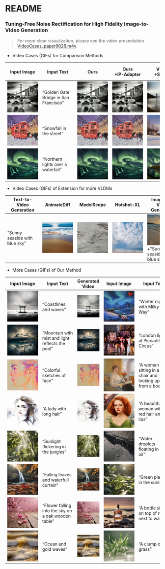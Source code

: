 # README

### Tuning-Free Noise Rectification for High Fidelity Image-to-Video Generation

> For more clear visualization, please see the video presentation  [VideoCases_paper9026.m4v](VideoCases_paper9026.m4v).

* Video Cases (GIFs) for Comparison Methods

| <span style="display:inline-block;width:100px">Input Image</span> | <span style="display:inline-block;width:100px">Input Text</span> | <span style="display:inline-block;width:100px"> Ours</span>  | <span style="display:inline-block;width:100px"> Ours<br />+IP-Adapter</span> | <span style="display:inline-block;width:100px"> VLDM<br />+SDEdit</span> | <span style="display:inline-block;width:100px"> VLDM<br />+ConcateImage</span> | <span style="display:inline-block;width:100px"> VLDM<br />+Ctrl.R.O.</span> | <span style="display:inline-block;width:100px"> VLDM<br />+IP-Adapter</span> | <span style="display:inline-block;width:100px"> VideoComposer</span> | <span style="display:inline-block;width:100px"> VideoCrafter1-I2V</span> | <span style="display:inline-block;width:100px"> I2VGen-XL</span> |
| ------------------------------------------------------------ | ------------------------------------------------------------ | ------------------------------------------------------------ | ------------------------------------------------------------ | ------------------------------------------------------------ | ------------------------------------------------------------ | ------------------------------------------------------------ | ------------------------------------------------------------ | ------------------------------------------------------------ | ------------------------------------------------------------ | ------------------------------------------------------------ |
| ![1](videos_for_supplementary/comparison_methods/1.png) | “Golden Gate Bridge in San Francisco”                        | ![1-Ours](videos_for_supplementary/comparison_methods/1-Ours.gif) | ![1-Ours+IP-Adapter](videos_for_supplementary/comparison_methods/1-Ours+IP-Adapter.gif) | ![1-VLDM+SDEdit](videos_for_supplementary/comparison_methods/1-VLDM+SDEdit.gif) | ![1-VLDM+ConcateImage](videos_for_supplementary/comparison_methods/1-VLDM+ConcateImage.gif) | ![1-VLDM+Ctrl.R.O](videos_for_supplementary/comparison_methods/1-VLDM+Ctrl.R.O.gif) | ![1-VLDM+IP-Adapter](videos_for_supplementary/comparison_methods/1-VLDM+IP-Adapter.gif) | ![1-VideoComposer](videos_for_supplementary/comparison_methods/1-VideoComposer.gif) | ![1-VideoCrafter](videos_for_supplementary/comparison_methods/1-VideoCrafter.gif) | ![1-I2VGen-XL](videos_for_supplementary/comparison_methods/1-I2VGen-XL.gif) |
| ![2](videos_for_supplementary/comparison_methods/2.png) | “Snowfall in the street”                                     | ![2-Ours](videos_for_supplementary/comparison_methods/2-Ours.gif) | ![2-Ours+IP-Adapter](videos_for_supplementary/comparison_methods/2-Ours+IP-Adapter.gif) | ![2-VLDM+SDEdit](videos_for_supplementary/comparison_methods/2-VLDM+SDEdit.gif) | ![2-VLDM+ConcateImage](videos_for_supplementary/comparison_methods/2-VLDM+ConcateImage.gif) | ![2-VLDM+Ctrl.R.O](videos_for_supplementary/comparison_methods/2-VLDM+Ctrl.R.O.gif) | ![2-VLDM+IP-Adapter](videos_for_supplementary/comparison_methods/2-VLDM+IP-Adapter.gif) | ![2-VideoComposer](videos_for_supplementary/comparison_methods/2-VideoComposer.gif) | ![2-VideoCrafter](videos_for_supplementary/comparison_methods/2-VideoCrafter.gif) | ![2-I2VGen-XL](videos_for_supplementary/comparison_methods/2-I2VGen-XL.gif) |
| ![3](videos_for_supplementary/comparison_methods/3.png) | “Northern lights over a waterfall”                           | ![3-Ours](videos_for_supplementary/comparison_methods/3-Ours.gif) | ![3-Ours+IP-Adapter](videos_for_supplementary/comparison_methods/3-Ours+IP-Adapter.gif) | ![3-VLDM+SDEdit](videos_for_supplementary/comparison_methods/3-VLDM+SDEdit.gif) | ![3-VLDM+ConcateImage](videos_for_supplementary/comparison_methods/3-VLDM+ConcateImage.gif) | ![3-VLDM+Ctrl.R.O](videos_for_supplementary/comparison_methods/3-VLDM+Ctrl.R.O.gif) | ![3-VLDM+IP-Adapter](videos_for_supplementary/comparison_methods/3-VLDM+IP-Adapter.gif) | ![3-VideoComposer](videos_for_supplementary/comparison_methods/3-VideoComposer.gif) | ![3-VideoCrafter](videos_for_supplementary/comparison_methods/3-VideoCrafter.gif) | ![3-I2VGen-XL](videos_for_supplementary/comparison_methods/3-I2VGen-XL.gif) |

* Video Cases (GIFs) of Extension for more VLDMs

|<span style="display:inline-block;width:100px"> **Text-to-Video Generation** </span> |<span style="display:inline-block;width:100px"> AnimateDiff </span>                                                 |<span style="display:inline-block;width:100px"> ModelScope</span>                                                   |<span style="display:inline-block;width:100px"> Hotshot-XL </span>                                                  |<span style="display:inline-block;width:100px"> **Image-to-Video Generation**</span>                                |<span style="display:inline-block;width:100px"> AnimateDiff<br />+Ours</span>                                       |<span style="display:inline-block;width:100px"> ModelScope<br />+Ours</span>                                        |<span style="display:inline-block;width:100px"> Hotshot-XL<br />+Ours</span>                                        |
| ----------------------------- | ------------------------------------------------------------ | ------------------------------------------------------------ | ------------------------------------------------------------ | ------------------------------------------------------------ | ------------------------------------------------------------ | ------------------------------------------------------------ | ------------------------------------------------------------ |
| “Sunny seaside with blue sky” | ![1-animatediff_T2V](videos_for_supplementary/extension_in_T2V_to_I2V/1-animatediff_T2V.gif) | ![1-modelscope_T2V](videos_for_supplementary/extension_in_T2V_to_I2V/1-modelscope_T2V.gif) | ![1-hotshot_T2V](videos_for_supplementary/extension_in_T2V_to_I2V/1-hotshot_T2V.gif) | ![1](videos_for_supplementary/extension_in_T2V_to_I2V/1.png)+“Sunny seaside with blue sky” | ![1-animatediff+Ours_I2V](videos_for_supplementary/extension_in_T2V_to_I2V/1-animatediff+Ours_I2V.gif) | ![1-modelscope+Ours_I2V](videos_for_supplementary/extension_in_T2V_to_I2V/1-modelscope+Ours_I2V.gif) | ![1-hotshot+Ours_I2V](videos_for_supplementary/extension_in_T2V_to_I2V/1-hotshot+Ours_I2V.gif) |

* More Cases (GIFs) of Our Method

|<span style="display:inline-block;width:100px"> Input Image</span>                                                  |<span style="display:inline-block;width:100px"> Input Text</span>                                          | Generated Video</span>                                              |<span style="display:inline-block;width:100px"> Input Image</span>                                         |<span style="display:inline-block;width:100px"> Input Text</span>                                              |<span style="display:inline-block;width:100px"> Generated Video</span>                                              |<span style="display:inline-block;width:100px"> Input Image</span>                                         |<span style="display:inline-block;width:100px"> Input Text</span>                                                   |<span style="display:inline-block;width:100px"> Generated Video</span>                                              |
| ------------------------------------------------------------ | --------------------------------------------------- | ------------------------------------------------------------ | ------------------------------------------------------------ | ------------------------------------------------------- | ------------------------------------------------------------ | ------------------------------------------------------------ | ------------------------------------------------------------ | ------------------------------------------------------------ |
| ![1-1](videos_for_supplementary/more_cases_of_our_methods/1-1.png) | “Coastlines and waves”                              | ![1-1](videos_for_supplementary/more_cases_of_our_methods/1-1.gif) | ![1-2](videos_for_supplementary/more_cases_of_our_methods/1-2.png) | “Winter night with Milky Way”                           | ![1-2](videos_for_supplementary/more_cases_of_our_methods/1-2.gif) | ![1-3](videos_for_supplementary/more_cases_of_our_methods/1-3.png) | “A painting of falls ”                                       | ![1-3](videos_for_supplementary/more_cases_of_our_methods/1-3.gif) |
| ![1-4](videos_for_supplementary/more_cases_of_our_methods/1-4.png) | “Mountain with mist and light reflects the pool”    | ![1-4](videos_for_supplementary/more_cases_of_our_methods/1-4.gif) | ![1-5](videos_for_supplementary/more_cases_of_our_methods/1-5.png) | “London lights at Piccadilly Circus”                    | ![1-5](videos_for_supplementary/more_cases_of_our_methods/1-5.gif) | ![1-6](videos_for_supplementary/more_cases_of_our_methods/1-6.png) | “Winter in New York City”                                    | ![1-6](videos_for_supplementary/more_cases_of_our_methods/1-6.gif) |
| ![2-1](videos_for_supplementary/more_cases_of_our_methods/2-1.png) | “Colorful sketches of face”                         | ![2-1](videos_for_supplementary/more_cases_of_our_methods/2-1.gif) | ![2-2](videos_for_supplementary/more_cases_of_our_methods/2-2.png) | “A woman sitting in a chair and looking up from a book” | ![2-2](videos_for_supplementary/more_cases_of_our_methods/2-2.gif) | ![2-3](videos_for_supplementary/more_cases_of_our_methods/2-3.png) | “A kind and gentle elder”                                    | ![2-3](videos_for_supplementary/more_cases_of_our_methods/2-3.gif) |
| ![2-4](videos_for_supplementary/more_cases_of_our_methods/2-4.png) | “A lady with long hair”                             | ![2-4](videos_for_supplementary/more_cases_of_our_methods/2-4.gif) | ![2-5](videos_for_supplementary/more_cases_of_our_methods/2-5.png) | “A beautiful woman with red hair and lips”              | ![2-5](videos_for_supplementary/more_cases_of_our_methods/2-5.gif) | ![2-6](videos_for_supplementary/more_cases_of_our_methods/2-6.png) | “A painting of cute dog                                      | ![2-6](videos_for_supplementary/more_cases_of_our_methods/2-6.gif) |
| ![3-1](videos_for_supplementary/more_cases_of_our_methods/3-1.png) | “Sunlight flickering in the jungles”                | ![3-1](videos_for_supplementary/more_cases_of_our_methods/3-1.gif) | ![3-2](videos_for_supplementary/more_cases_of_our_methods/3-2.png) | “Water droplets floating in the air”                    | ![3-2](videos_for_supplementary/more_cases_of_our_methods/3-2.gif) | ![3-3](videos_for_supplementary/more_cases_of_our_methods/3-3.png) | “Snowflakes falling and landing on the evergreen trees”      | ![3-3](videos_for_supplementary/more_cases_of_our_methods/3-3.gif) |
| ![3-4](videos_for_supplementary/more_cases_of_our_methods/3-4.png) | “Falling leaves and waterfull curtain”              | ![3-4](videos_for_supplementary/more_cases_of_our_methods/3-4.gif) | ![3-5](videos_for_supplementary/more_cases_of_our_methods/3-5.png) | “Green plants in the sunlight”                          | ![3-5](videos_for_supplementary/more_cases_of_our_methods/3-5.gif) | ![3-6](videos_for_supplementary/more_cases_of_our_methods/3-6.png) | “A branch with white flowers”                                | ![3-6](videos_for_supplementary/more_cases_of_our_methods/3-6.gif) |
| ![4-1](videos_for_supplementary/more_cases_of_our_methods/4-1.png) | “Flower falling into the sky on a oak wooden table” | ![4-1](videos_for_supplementary/more_cases_of_our_methods/4-1.gif) | ![4-2](videos_for_supplementary/more_cases_of_our_methods/4-2.png) | “A bottle sitting on top of rocks next to water”        | ![4-2](videos_for_supplementary/more_cases_of_our_methods/4-2.gif) | ![4-3](videos_for_supplementary/more_cases_of_our_methods/4-3.png) | “Red berries hanging in the branch with snow”                | ![4-3](videos_for_supplementary/more_cases_of_our_methods/4-3.gif) |
| ![4-4](videos_for_supplementary/more_cases_of_our_methods/4-4.png) | “Ocean and gold waves”                              | ![4-4](videos_for_supplementary/more_cases_of_our_methods/4-4.gif) | ![4-5](videos_for_supplementary/more_cases_of_our_methods/4-5.png) | “A clump of grass”                                      | ![4-5](videos_for_supplementary/more_cases_of_our_methods/4-5.gif) | ![4-6](videos_for_supplementary/more_cases_of_our_methods/4-6.png) | “A multi-colored bouquet of balloons set against a cloudy sky” | ![4-6](videos_for_supplementary/more_cases_of_our_methods/4-6.gif) |

